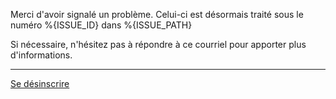 Merci d'avoir signalé un problème. Celui-ci est désormais traité sous le numéro %{ISSUE_ID} dans %{ISSUE_PATH}

Si nécessaire, n'hésitez pas à répondre à ce courriel pour apporter plus d'informations.

---
[Se désinscrire](%{UNSUBSCRIBE_URL})
